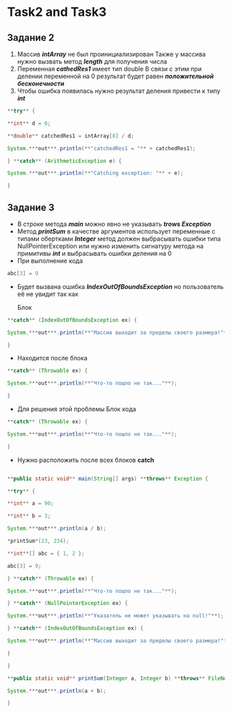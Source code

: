 # Task2 and Task3

## Задание 2

1. Массив ***intArray*** не был проинициализирован
   Также у массива нужно вызвать метод ***length*** для получения числа
2. Переменная ***cathedRes1*** имеет тип double
   В связи с этим при делении переменной на 0
   результат будет равен ***положительной бесконечности***
3. Чтобы ошибка появилась нужно результат деления привести к типу ***int***

```java
**try** {

**int** d = 0;

**double** catchedRes1 = intArray[8] / d;

System.***out***.println(**"catchedRes1 = "** + catchedRes1);

} **catch** (ArithmeticException e) {

System.***out***.println(**"Catching exception: "** + e);

}
```

## Задание 3

- В строке метода ***main*** можно явно не указывать ***trows Exception***
- Метод ***printSum*** в качестве аргументов использует переменные с типами обертками
  ***Integer*** метод должен выбрасывать ошибки типа NullPointerException или
  нужно изменить сигнатуру метода на примитивы ***int*** и выбрасывать ошибки деления на 0
- При выполнение кода

```java
abc[3] = 9 
```

- Будет вызвана ошибка ***IndexOutOfBoundsException*** но пользователь её не увидит так как

  Блок


```java
**catch** (IndexOutOfBoundsException ex) {

System.***out***.println(**"Массив выходит за пределы своего размера!"**);

}
```

- Находится после блока

```java
**catch** (Throwable ex) {

System.***out***.println(**"Что-то пошло не так..."**);

}
```

- Для решения этой проблемы Блок кода

```java
**catch** (Throwable ex) {

System.***out***.println(**"Что-то пошло не так..."**);

}
```

- Нужно расположить после всех блоков **catch**

```java

**public static void** main(String[] args) **throws** Exception {

**try** {

**int** a = 90;

**int** b = 3;

System.***out***.println(a / b);

*printSum*(23, 234);

**int**[] abc = { 1, 2 };

abc[3] = 9;

} **catch** (Throwable ex) {

System.***out***.println(**"Что-то пошло не так..."**);

} **catch** (NullPointerException ex) {

System.***out***.println(**"Указатель не может указывать на null!"**);

} **catch** (IndexOutOfBoundsException ex) {

System.***out***.println(**"Массив выходит за пределы своего размера!"**);

}

}

**public static void** printSum(Integer a, Integer b) **throws** FileNotFoundException {

System.***out***.println(a + b);

}
```
